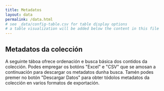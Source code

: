 ```yaml
---
title: Metadatos
layout: data
permalink: /data.html
# see _data/config-table.csv for table display options
# a table visualization will be added below the content in this file
---
```


## Metadatos da colección

A seguinte táboa ofrece ordenación e busca básica dos contidos da colección.
Podes empregar os botóns "Excel" e "CSV" que se amosan a continuación para descargar os metadatos dunha busca.
Tamén podes premer no botón "Descargar Datos" para obter tódolos metadatos da colección en varios formatos de exportación.
